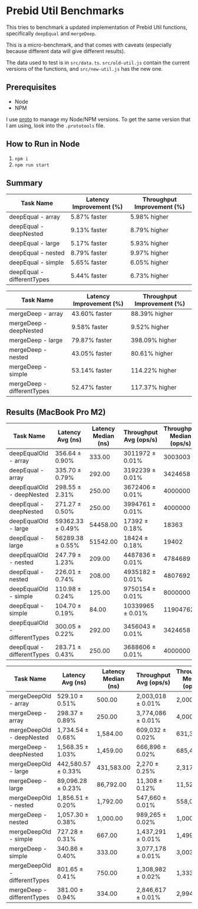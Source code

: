 # Prebid Util Benchmarks

This tries to benchmark a updated implementation of Prebid Util functions, specifically `deepEqual` and `mergeDeep`.

This is a micro-benchmark, and that comes with caveats (especially because different data will give different results).

The data used to test is in `src/data.ts`.
`src/old-util.js` contain the current versions of the functions, and `src/new-util.js` has the new one.

## Prerequisites

- Node
- NPM

I use [proto](https://moonrepo.dev/proto) to manage my Node/NPM versions.
To get the same version that I am using, look into the `.prototools` file.

## How to Run in Node

1. `npm i`
2. `npm run start`

## Summary

| **Task Name**              | **Latency Improvement (%)** | **Throughput Improvement (%)** |
| -------------------------- | --------------------------- | ------------------------------ |
| deepEqual - array          | 5.87% faster                | 5.98% higher                   |
| deepEqual - deepNested     | 9.13% faster                | 8.79% higher                   |
| deepEqual - large          | 5.17% faster                | 5.93% higher                   |
| deepEqual - nested         | 8.79% faster                | 9.97% higher                   |
| deepEqual - simple         | 5.65% faster                | 6.05% higher                   |
| deepEqual - differentTypes | 5.44% faster                | 6.73% higher                   |

| **Task Name**              | **Latency Improvement (%)** | **Throughput Improvement (%)** |
| -------------------------- | --------------------------- | ------------------------------ |
| mergeDeep - array          | 43.60% faster               | 88.39% higher                  |
| mergeDeep - deepNested     | 9.58% faster                | 9.52% higher                   |
| mergeDeep - large          | 79.87% faster               | 398.09% higher                 |
| mergeDeep - nested         | 43.05% faster               | 80.61% higher                  |
| mergeDeep - simple         | 53.14% faster               | 114.22% higher                 |
| mergeDeep - differentTypes | 52.47% faster               | 117.37% higher                 |

## Results (MacBook Pro M2)

| **Task Name**                 | **Latency Avg (ns)** | **Latency Median (ns)** | **Throughput Avg (ops/s)** | **Throughput Median (ops/s)** | **Samples** |
| ----------------------------- | -------------------- | ----------------------- | -------------------------- | ----------------------------- | ----------- |
| deepEqualOld - array          | 356.64 ± 0.90%       | 333.00                  | 3011972 ± 0.01%            | 3003003                       | 2803915     |
| deepEqual - array             | 335.70 ± 0.79%       | 292.00                  | 3192239 ± 0.01%            | 3424658                       | 2978847     |
| deepEqualOld - deepNested     | 298.55 ± 2.31%       | 250.00                  | 3672406 ± 0.01%            | 4000000                       | 3349507     |
| deepEqual - deepNested        | 271.27 ± 0.50%       | 250.00                  | 3994761 ± 0.01%            | 4000000                       | 3686359     |
| deepEqualOld - large          | 59362.33 ± 0.49%     | 54458.00                | 17392 ± 0.18%              | 18363                         | 16846       |
| deepEqual - large             | 56289.38 ± 0.55%     | 51542.00                | 18424 ± 0.18%              | 19402                         | 17766       |
| deepEqualOld - nested         | 247.79 ± 1.23%       | 209.00                  | 4487836 ± 0.01%            | 4784689                       | 4035725     |
| deepEqual - nested            | 226.01 ± 0.74%       | 208.00                  | 4935182 ± 0.01%            | 4807692                       | 4424577     |
| deepEqualOld - simple         | 110.98 ± 0.24%       | 125.00                  | 9750154 ± 0.01%            | 8000000                       | 9010804     |
| deepEqual - simple            | 104.70 ± 0.19%       | 84.00                   | 10339965 ± 0.01%           | 11904762                      | 9551259     |
| deepEqualOld - differentTypes | 300.05 ± 0.22%       | 292.00                  | 3456043 ± 0.01%            | 3424658                       | 3332738     |
| deepEqual - differentTypes    | 283.71 ± 0.43%       | 250.00                  | 3688606 ± 0.01%            | 4000000                       | 3524678     |

| **Task Name**                 | **Latency Avg (ns)** | **Latency Median (ns)** | **Throughput Avg (ops/s)** | **Throughput Median (ops/s)** | **Samples** |
| ----------------------------- | -------------------- | ----------------------- | -------------------------- | ----------------------------- | ----------- |
| mergeDeepOld - array          | 529.10 ± 0.51%       | 500.00                  | 2,003,018 ± 0.01%          | 2,000,000                     | 1,889,987   |
| mergeDeep - array             | 298.37 ± 0.89%       | 250.00                  | 3,774,086 ± 0.01%          | 4,000,000                     | 3,351,549   |
| mergeDeepOld - deepNested     | 1,734.54 ± 0.68%     | 1,584.00                | 609,032 ± 0.02%            | 631,313                       | 576,524     |
| mergeDeep - deepNested        | 1,568.35 ± 1.03%     | 1,459.00                | 666,896 ± 0.02%            | 685,401                       | 637,615     |
| mergeDeepOld - large          | 442,580.57 ± 0.33%   | 431,583.00              | 2,270 ± 0.25%              | 2,317                         | 2,260       |
| mergeDeep - large             | 89,096.28 ± 0.23%    | 86,792.00               | 11,308 ± 0.12%             | 11,522                        | 11,224      |
| mergeDeepOld - nested         | 1,856.51 ± 0.20%     | 1,792.00                | 547,660 ± 0.01%            | 558,036                       | 538,647     |
| mergeDeep - nested            | 1,057.30 ± 0.38%     | 1,000.00                | 989,265 ± 0.02%            | 1,000,000                     | 945,807     |
| mergeDeepOld - simple         | 727.28 ± 0.31%       | 667.00                  | 1,437,291 ± 0.01%          | 1,499,250                     | 1,374,987   |
| mergeDeep - simple            | 340.86 ± 0.40%       | 333.00                  | 3,077,178 ± 0.01%          | 3,003,003                     | 2,933,739   |
| mergeDeepOld - differentTypes | 801.65 ± 0.41%       | 750.00                  | 1,308,982 ± 0.02%          | 1,333,333                     | 1,247,430   |
| mergeDeep - differentTypes    | 381.00 ± 0.94%       | 334.00                  | 2,846,617 ± 0.01%          | 2,994,012                     | 2,624,642   |
